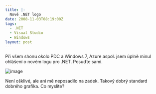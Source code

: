 ```yaml
---
title: |-
  Nové .NET logo
date: 2008-11-03T08:19:00Z
tags:
  - .NET
  - Visual Studio
  - Windows
layout: post
---
```

Při všem shonu okolo PDC a Windows 7, Azure aspol. jsem úplně minul ohlášení o novém logu pro .NET. Posuďte sami.

![image](/i/228560/228560.png)

Není ošklivé, ale ani mě neposadilo na zadek. Takový dobrý standard dobrého grafika. Co myslíte?